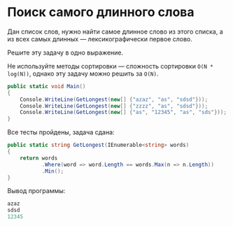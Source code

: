 # Поиск самого длинного слова

Дан список слов, нужно найти самое длинное слово из этого списка, а из всех самых длинных — лексикографически первое слово.

Решите эту задачу в одно выражение.

Не используйте методы сортировки — сложность сортировки `O(N * log(N))`, однако эту задачу можно решить за `O(N)`.

```cs
public static void Main()
{
    Console.WriteLine(GetLongest(new[] {"azaz", "as", "sdsd"}));
    Console.WriteLine(GetLongest(new[] {"zzzz", "as", "sdsd"}));
    Console.WriteLine(GetLongest(new[] {"as", "12345", "as", "sds"}));
}
```


Все тесты пройдены, задача сдана:
```cs
public static string GetLongest(IEnumerable<string> words)
{
    return words
           .Where(word => word.Length == words.Max(n => n.Length))
           .Min();
}
```

Вывод программы:
```cs
azaz
sdsd
12345
```
